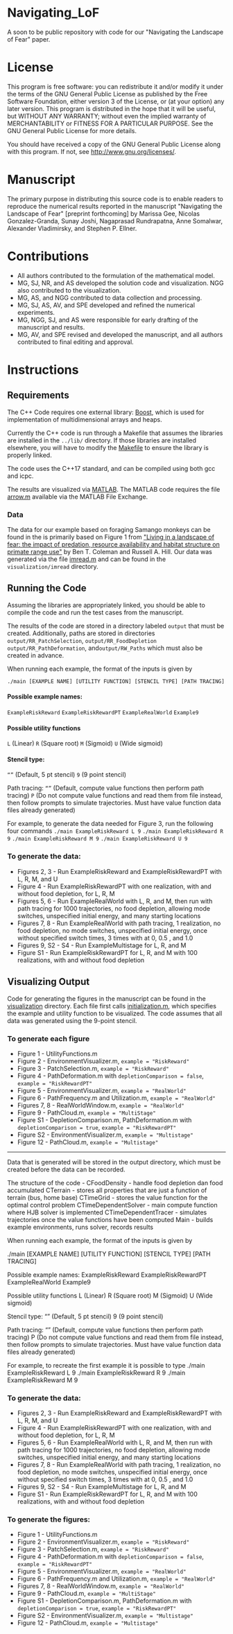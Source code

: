 # Navigating_LoF
A soon to be public repository with code for our "Navigating the Landscape of Fear" paper.
# License
This program is free software: you can redistribute it and/or modify it under the terms of the GNU General Public License as published by the Free Software Foundation, either version 3 of the License, or (at your option) any later version. This program is distributed in the hope that it will be useful, but WITHOUT ANY WARRANTY; without even the implied warranty of MERCHANTABILITY or FITNESS FOR A PARTICULAR PURPOSE. See the GNU General Public License for more details.

You should have received a copy of the GNU General Public License along with this program. If not, see http://www.gnu.org/licenses/.

# Manuscript
The primary purpose in distributing this source code is to enable readers to reproduce the numerical results reported in the manuscript "Navigating the Landscape of Fear" [preprint forthcoming] by Marissa Gee, Nicolas Gonzalez-Granda, Sunay Joshi, Nagaprasad Rundrapatna, Anne Somalwar, Alexander Vladimirsky, and Stephen P. Ellner.


# Contributions
- All authors contributed to the formulation of the mathematical model.
- MG, SJ, NR, and AS developed the solution code and visualization. NGG also contributed to the visualization.
- MG, AS, and NGG contributed to data collection and processing.
- MG, SJ, AS, AV, and SPE developed and refined the numerical experiments.
- MG, NGG, SJ, and AS were responsible for early drafting of the manuscript and results.
- MG, AV, and SPE revised and developed the manuscript, and all authors contributed to final editing and approval.


# Instructions
## Requirements
The C++ Code requires one external library: [Boost](http://www.boost.org/), which is used for implementation of multidimensional arrays and heaps.

Currently the C++ code is run through a Makefile that assumes the libraries are installed in the `../lib/` directory.
If those libraries are installed elsewhere, you will have to modify the [Makefile](https://github.com/eikonal-equation/Navigating_LoF/blob/main/Makefile) to ensure the library is properly linked.

The code uses the C++17 standard, and can be compiled using both gcc and icpc.

The results are visualized via [MATLAB](https://www.mathworks.com/products/matlab.html).
The MATLAB code requires the file [arrow.m](https://www.mathworks.com/matlabcentral/fileexchange/278-arrow) available via the MATLAB File Exchange.

### Data
The data for our example based on foraging Samango monkeys can be found in the is primarily based on Figure 1 from ["Living in a landscape of fear: the impact of predation, resource availability and habitat structure on primate range use"](https://doi.org/10.1016/j.anbehav.2013.11.027) by Ben T. Coleman and Russell A. Hill. Our data was generated via the file [imread.m](https://github.com/eikonal-equation/Navigating_LoF/blob/main/visualization/imread/imread.m)  and can be found in the `visualization/imread` directory. 

## Running the Code
Assuming the libraries are appropriately linked, you should be able to compile the code and run the test cases from the manuscript.

The results of the code are stored in a directory labeled `output` that must be created. Additionally, paths are stored in directories `output/RR_PatchSelection`, `output/RR_FoodDepletion` `output/RR_PathDeformation`, and`output/RW_Paths` which must also be created in advance.

When running each example, the format of the inputs is given by

`./main [EXAMPLE NAME] [UTILITY FUNCTION] [STENCIL TYPE] [PATH TRACING]`

#### Possible example names:
`ExampleRiskReward`
`ExampleRiskRewardPT`
`ExampleRealWorld`
`Example9`

#### Possible utility functions
`L` (Linear)
`R` (Square root)
`M` (Sigmoid)
`U` (Wide sigmoid)

#### Stencil type:
`“”` (Default, 5 pt stencil)
`9` (9 point stencil)

Path tracing:
`“”` (Default, compute value functions then perform path tracing)
`P` (Do not compute value functions and read them from file instead, then follow prompts to simulate trajectories. Must have value function data files already generated)

For example, to generate the data needed for Figure 3, run the following four commands
`./main ExampleRiskReward L 9`
`./main ExampleRiskReward R 9`
`./main ExampleRiskReward M 9`
`./main ExampleRiskReward U 9`

### To generate the data:
- Figures 2, 3 -  Run ExampleRiskReward and ExampleRiskRewardPT with L, R, M, and U 
- Figure 4 - Run ExampleRiskRewardPT with one realization,  with and without food depletion, for L, R, M
- Figures 5, 6 - Run ExampleRealWorld with L, R, and M, then run with path tracing for 1000 trajectories, no food depletion, allowing mode switches, unspecified initial energy, and many starting locations
- Figures 7, 8 - Run ExampleRealWorld with path tracing, 1 realization, no food depletion, no mode switches, unspecified initial energy, once without specified switch times, 3 times with at 0, 0.5 , and 1.0
- Figures 9, S2 - S4 - Run ExampleMultistage for L, R, and M
- Figure S1 - Run ExampleRiskRewardPT for L, R, and M with 100 realizations, with and without food depletion

## Visualizing Output
Code for generating the figures in the manuscript can be found in the [visualization](https://github.com/eikonal-equation/Navigating_LoF/blob/main/visualization) directory. Each file first calls [initialization.m](https://github.com/eikonal-equation/Navigating_LoF/blob/main/visualization/initialization.m), which specifies the example and utility function to be visualized. The code assumes that all data was generated using the 9-point stencil.

### To generate each figure
- Figure 1 - UtilityFunctions.m
- Figure 2 - EnvironmentVisualizer.m, `example = "RiskReward"`
- Figure 3 - PatchSelection.m, `example = "RiskReward"`
- Figure 4 - PathDeformation.m with `depletionComparison = false`, `example = "RiskRewardPT"`
- Figure 5 - EnvironmentVisualizer.m, `example = "RealWorld"`
- Figure 6 - PathFrequency.m and Utilization.m, `example = "RealWorld"`
- Figures 7, 8 - RealWorldWindow.m, `example = "RealWorld"`
- Figure 9 - PathCloud.m, `example = "MultiStage"`
- Figure S1 - DepletionComparison.m, PathDeformation.m with `depletionComparison = true`, `example = "RiskRewardPT"`
- Figure S2 - EnvironmentVisualizer.m, `example = "Multistage"`
- Figure 12 - PathCloud.m, `example = "Multistage"`









***
Data that is generated will be stored in the output directory, which must be created before the data can be recorded.

The structure of the code - 
CFoodDensity - handle food depletion dan food accumulated
CTerrain - stores all properties that are just a function of terrain (bus, home base)
CTimeGrid - stores the value function for the optimal control problem
CTimeDependentSolver - main compute function where HJB solver is implemented
CTimeDependentTracer - simulates trajectories once the value functions have been computed
Main - builds example environments, runs solver, records results

When running each example, the format of the inputs is given by

./main [EXAMPLE NAME] [UTILITY FUNCTION] [STENCIL TYPE] [PATH TRACING]

Possible example names:
ExampleRiskReward
ExampleRiskRewardPT
ExampleRealWorld
Example9

Possible utility functions
L (Linear)
R (Square root)
M (Sigmoid)
U (Wide sigmoid)

Stencil type:
“” (Default, 5 pt stencil)
9 (9 point stencil)

Path tracing:
“” (Default, compute value functions then perform path tracing)
P (Do not compute value functions and read them from file instead, then follow prompts to simulate trajectories. Must have value function data files already generated)

For example, to recreate the first example it is possible to type 
./main ExampleRiskReward L 9
./main ExampleRiskReward R 9
./main ExampleRiskReward M 9

### To generate the data:
- Figures 2, 3 -  Run ExampleRiskReward and ExampleRiskRewardPT with L, R, M, and U 
- Figure 4 - Run ExampleRiskRewardPT with one realization,  with and without food depletion, for L, R, M
- Figures 5, 6 - Run ExampleRealWorld with L, R, and M, then run with path tracing for 1000 trajectories, no food depletion, allowing mode switches, unspecified initial energy, and many starting locations
- Figures 7, 8 - Run ExampleRealWorld with path tracing, 1 realization, no food depletion, no mode switches, unspecified initial energy, once without specified switch times, 3 times with at 0, 0.5 , and 1.0
- Figures 9, S2 - S4 - Run ExampleMultistage for L, R, and M
- Figure S1 - Run ExampleRiskRewardPT for L, R, and M with 100 realizations, with and without food depletion

### To generate the figures:
- Figure 1 - UtilityFunctions.m
- Figure 2 - EnvironmentVisualizer.m, `example = "RiskReward"`
- Figure 3 - PatchSelection.m, `example = "RiskReward"`
- Figure 4 - PathDeformation.m with `depletionComparison = false`, `example = "RiskRewardPT"`
- Figure 5 - EnvironmentVisualizer.m, `example = "RealWorld"`
- Figure 6 - PathFrequency.m and Utilization.m, `example = "RealWorld"`
- Figures 7, 8 - RealWorldWindow.m, `example = "RealWorld"`
- Figure 9 - PathCloud.m, `example = "MultiStage"`
- Figure S1 - DepletionComparison.m, PathDeformation.m with `depletionComparison = true`, `example = "RiskRewardPT"`
- Figure S2 - EnvironmentVisualizer.m, `example = "Multistage"`
- Figure 12 - PathCloud.m, `example = "Multistage"`
